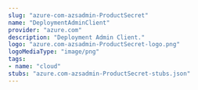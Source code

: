 ```yaml
---
slug: "azure-com-azsadmin-ProductSecret"
name: "DeploymentAdminClient"
provider: "azure.com"
description: "Deployment Admin Client."
logo: "azure.com-azsadmin-ProductSecret-logo.png"
logoMediaType: "image/png"
tags:
- name: "cloud"
stubs: "azure.com-azsadmin-ProductSecret-stubs.json"
---
```

